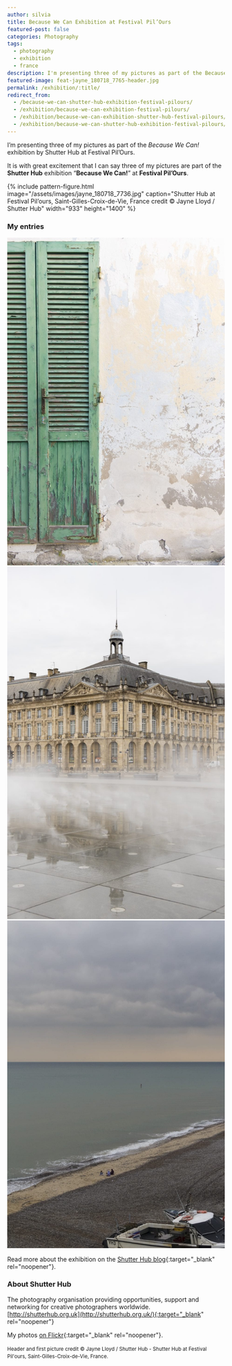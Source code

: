 ```yaml
---
author: silvia
title: Because We Can Exhibition at Festival Pil’Ours
featured-post: false
categories: Photography
tags:
  - photography
  - exhibition
  - france
description: I'm presenting three of my pictures as part of the Because We Can exhibition by Shutter Hub at Festival Pil'Ours.
featured-image: feat-jayne_180718_7765-header.jpg
permalink: /exhibition/:title/
redirect_from:
  - /because-we-can-shutter-hub-exhibition-festival-pilours/
  - /exhibition/because-we-can-exhibition-festival-pilours/
  - /exhibition/because-we-can-exhibition-shutter-hub-festival-pilours/
  - /exhibition/because-we-can-shutter-hub-exhibition-festival-pilours/
---
```

I’m presenting three of my pictures as part of the _Because We Can!_ exhibition by Shutter Hub at Festival Pil’Ours.

It is with great excitement that I can say three of my pictures are part of the **Shutter Hub** exhibition “**Because We Can!**” at **Festival Pil’Ours**.

<!--more-->

{% include pattern-figure.html image="/assets/images/jayne_180718_7736.jpg" caption="Shutter Hub at Festival Pil’ours, Saint-Gilles-Croix-de-Vie, France credit © Jayne Lloyd / Shutter Hub" width="933" height="1400" %}

### My entries

![You had blonde hair by Silvia Maggi](/assets/images/silvia-maggi_you-had-blonde-hair.jpg)
![Make a wish by Silvia Maggi](/assets/images/silvia-maggi_make-a-wish.jpg)
![Tell me a goonight story by Silvia Maggi](/assets/images/silvia-maggi_tell-me-a-goodnight-story.jpg)

Read more about the exhibition on the [Shutter Hub blog](https://shutterhub.org.uk/because-we-can-exhibition-launch-and-photos/){:target="_blank" rel="noopener"}.

### About Shutter Hub

The photography organisation providing opportunities, support and networking for creative photographers worldwide.  
[http://shutterhub.org.uk](http://shutterhub.org.uk/){:target="_blank" rel="noopener"}

My photos [on Flickr](https://www.flickr.com/photos/silvia-m/){:target="_blank" rel="noopener"}.

<small>Header and first picture credit &copy; Jayne Lloyd / Shutter Hub - Shutter Hub at Festival Pil'ours, Saint-Gilles-Croix-de-Vie, France.</small>